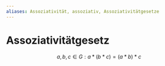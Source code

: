 ```yaml
---
aliases: Assoziativität, assoziativ, Assoziativitätgesetze
---
```

# Assoziativitätgesetz
$$a,b,c \in G: a*(b*c)=(a*b)*c$$